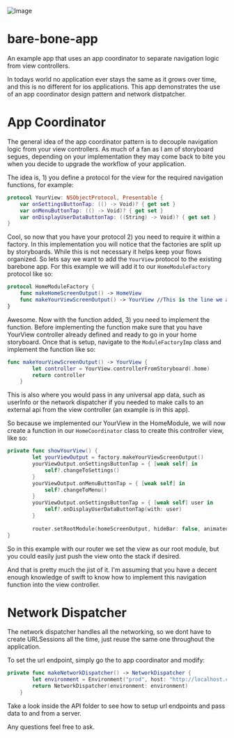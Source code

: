 ![Image](https://s3-us-west-2.amazonaws.com/public-mcgrew/screenshot.png)
# bare-bone-app
An example app that uses an app coordinator to separate navigation logic from view controllers.

In todays world no application ever stays the same as it grows over time, and this is no different for ios applications.
This app demonstrates the use of an app coordinator design pattern and network distpatcher.

# App Coordinator
The general idea of the app coordinator pattern is to decouple navigation logic from your view controllers. As much of a fan 
as I am of storyboard segues, depending on your implementation they may come back to bite you when you decide to upgrade 
the workflow of your application.

The idea is, 1) you define a protocol for the view for the required navigation functions, for example:

```swift
protocol YourView: NSObjectProtocol, Presentable {
    var onSettingsButtonTap: (() -> Void)? { get set }
    var onMenuButtonTap: (() -> Void)? { get set }
    var onDisplayUserDataButtonTap: ((String) -> Void)? { get set }
}
```

Cool, so now that you have your protocol 2) you need to require it within a factory. In this implementation you will notice that
the factories are split up by storyboards. While this is not necessary it helps keep your flows organized.
So lets say we want to add the `YourView` protocol to the existing barebone app. For this example we will add it to our
`HomeModuleFactory` protocol like so:

```swift
protocol HomeModuleFactory {
    func makeHomeScreenOutput() -> HomeView
    func makeYourViewScreenOutput() -> YourView //This is the line we added
}
```

Awesome. Now with the function added, 3) you need to implement the function. Before implementing the function make sure
that you have YourView controller already defined and ready to go in your home storyboard. Once that is setup, navigate to the `ModuleFactoryImp` class and
implement the function like so:

```swift
func makeYourViewScreenOutput() -> YourView {
        let controller = YourView.controllerFromStoryboard(.home)
        return controller
    }
```
This is also where you would pass in any universal app data, such as userInfo or the network dispatcher if you needed to
make calls to an external api from the view controller (an example is in this app).


So because we implemented our YourView in the HomeModule, we will now create a function in our `HomeCoordinator` class to
create this controller view, like so:

```swift
private func showYourView() {
        let yourViewOutput = factory.makeYourViewScreenOutput()
        yourViewOutput.onSettingsButtonTap = { [weak self] in
            self?.changeToSettings()
        }
        yourViewOutput.onMenuButtonTap = { [weak self] in
            self?.changeToMenu()
        }
        yourViewOutput.onSettingsButtonTap = { [weak self] user in
            self?.onDisplayUserDataButtonTap(with: user)
        }
        
        router.setRootModule(homeScreenOutput, hideBar: false, animated: true)
}
```
So in this example with our router we set the view as our root module, but you could easily just push the view onto the stack 
if desired.

And that is pretty much the jist of it. I'm assuming that you have a decent enough knowledge of swift to know how to implement
this navigation function into the view controller.

# Network Dispatcher
The network dispatcher handles all the networking, so we dont have to create URLSessions all the time, just reuse the same one
throughout the application.

To set the url endpoint, simply go the to app coordinator and modify:

```swift
private func makeNetworkDispatcher() -> NetworkDispatcher {
        let environment = Environment("prod", host: "http://localhost.com" )
        return NetworkDispatcher(environment: environment)
    }
```

Take a look inside the API folder to see how to setup url endpoints and pass data to and from a server.


Any questions feel free to ask.
